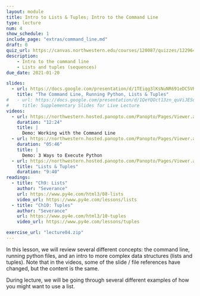 ```yaml
---
layout: module
title: Intro to Lists & Tuples; Intro to the Command Line
type: lecture
num: 4
show_schedule: 1
include_page: "extras/command_line.md"
draft: 0
quiz_url: https://canvas.northwestern.edu/courses/120087/quizzes/122964
description:
    - Intro to the command line
    - Lists and tuples (sequences)
due_date: 2021-01-20

slides:
  - url: https://docs.google.com/presentation/d/1TEiqg3lKsNuNR691eDC5VRuCw4YfeueetT8mse2GrUM/edit?usp=sharing
    title: "The Command Line, Running Python, Lists & Tuples"
#   - url: https://docs.google.com/presentation/d/1QeYQOct13zn_quViJESq8uhc5DZNgiJp3Bbugh46bSM/edit?usp=sharing
#     title: Supplementary Slides for Live Lecture
videos: 
  - url: https://northwestern.hosted.panopto.com/Panopto/Pages/Viewer.aspx?id=49f0eb95-edc7-42b3-bbc9-aca000063b13
    duration: "12:24"
    title: |
      Demo: Working with the Command Line
  - url: https://northwestern.hosted.panopto.com/Panopto/Pages/Viewer.aspx?id=7d22a52f-f603-4882-bc73-aca000063a82
    duration: "05:46"
    title: |
      Demo: 3 Ways to Execute Python
  - url: https://northwestern.hosted.panopto.com/Panopto/Pages/Viewer.aspx?id=36f9a783-6762-4aa2-a3fc-aca000063a1b
    title: "Lists & Tuples"
    duration: "9:40"
readings:
  - title: "Ch9: Lists"
    author: "Severance"
    url: https://www.py4e.com/html3/08-lists
    video_url: https://www.py4e.com/lessons/lists
  - title: "Ch10: Tuples"
    author: "Severance"
    url: https://www.py4e.com/html3/10-tuples
    video_url: https://www.py4e.com/lessons/tuples

exercise_url: "lecture04.zip"
---
```


In this lesson, we will review several different concepts: the command line, running python files, and an intro to more complex data structures (lists and tuples). Note that in the videos, some of the slide / file references have changed, but the content is the same.

During lecture, we will be going through several different examples of how you might want to use a list.